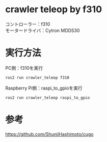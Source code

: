 # crawler teleop by f310

コントローラー：f310  
モータードライバ：Cytron MDDS30


# 実行方法

PC側：f310を実行
```bash
ros2 run crawler_teleop f310
```
Raspberry Pi側：raspi_to_gpioを実行
```bash
ros2 run crawler_teleop raspi_to_gpio
```

# 参考

https://github.com/ShunjiHashimoto/cugo
